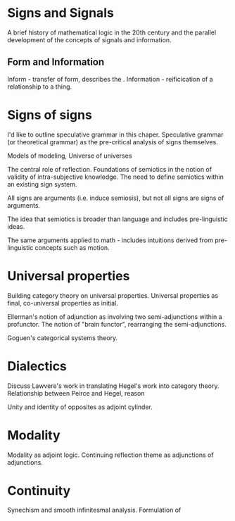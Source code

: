 # Signs and Signals
A brief history of mathematical logic in the 20th century and the parallel development of the concepts of signals and information.    

## Form and Information

Inform - transfer of form, describes the .  Information - reificication of a relationship to a thing.  

# Signs of signs

I'd like to outline speculative grammar in this chaper.  Speculative grammar (or theoretical grammar) as the pre-critical analysis of signs themselves.  

Models of modeling, Universe of universes

The central role of reflection.  Foundations of semiotics in the notion of validity of intra-subjective knowledge.  The need to define semiotics within an existing sign system.  

All signs are arguments (i.e. induce semiosis), but not all signs are signs of arguments.  

The idea that semiotics is broader than language and includes pre-linguistic ideas.  

The same arguments applied to math - includes intuitions derived from pre-linguistic concepts such as motion.  

# Universal properties

Building category theory on universal properties.  Universal properties as final, co-universal properties as initial.  

Ellerman's notion of adjunction as involving two semi-adjunctions within a profunctor.  The notion of "brain functor", rearranging the semi-adjunctions.

Goguen's categorical systems theory.  

# Dialectics

Discuss Lawvere's work in translating Hegel's work into category theory.  Relationship between Peirce and Hegel, reason

Unity and identity of opposites as adjoint cylinder.

# Modality

Modality as adjoint logic.  Continuing reflection theme as adjunctions of adjunctions.  

# Continuity

Synechism and smooth infinitesmal analysis.  Formulation of 
